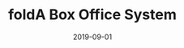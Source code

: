 ---
title: foldA Box Office System
eventType: project
date: 2019-09-01
thumbnail: folda
excerpt: An online system for selling tickets and getting audience metrics for foldA, a digital performance festival in Kingston, Ontario. Created as my Queen's Computing capstone project.
tags: [svelte, flask, postgresql]
# heroku
repository: https://github.com/foldA-Kingston/foldA-Box-Office-System
website: https://folda.netlify.com
isHidden: true
---